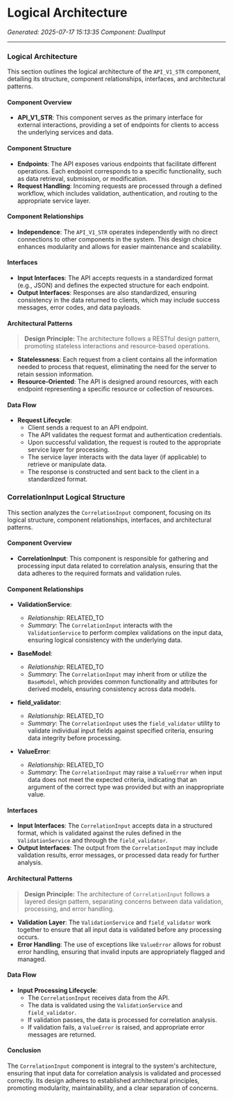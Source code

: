 # Logical Architecture

*Generated: 2025-07-17 15:13:35*
*Component: DualInput*

---

### Logical Architecture

This section outlines the logical architecture of the `API_V1_STR` component, detailing its structure, component relationships, interfaces, and architectural patterns.

#### Component Overview

- **API_V1_STR**: This component serves as the primary interface for external interactions, providing a set of endpoints for clients to access the underlying services and data.

#### Component Structure

- **Endpoints**: The API exposes various endpoints that facilitate different operations. Each endpoint corresponds to a specific functionality, such as data retrieval, submission, or modification.
- **Request Handling**: Incoming requests are processed through a defined workflow, which includes validation, authentication, and routing to the appropriate service layer.

#### Component Relationships

- **Independence**: The `API_V1_STR` operates independently with no direct connections to other components in the system. This design choice enhances modularity and allows for easier maintenance and scalability.

#### Interfaces

- **Input Interfaces**: The API accepts requests in a standardized format (e.g., JSON) and defines the expected structure for each endpoint.
- **Output Interfaces**: Responses are also standardized, ensuring consistency in the data returned to clients, which may include success messages, error codes, and data payloads.

#### Architectural Patterns

> **Design Principle:** The architecture follows a RESTful design pattern, promoting stateless interactions and resource-based operations.

- **Statelessness**: Each request from a client contains all the information needed to process that request, eliminating the need for the server to retain session information.
- **Resource-Oriented**: The API is designed around resources, with each endpoint representing a specific resource or collection of resources.

#### Data Flow

- **Request Lifecycle**:
  - Client sends a request to an API endpoint.
  - The API validates the request format and authentication credentials.
  - Upon successful validation, the request is routed to the appropriate service layer for processing.
  - The service layer interacts with the data layer (if applicable) to retrieve or manipulate data.
  - The response is constructed and sent back to the client in a standardized format.

### CorrelationInput Logical Structure

This section analyzes the `CorrelationInput` component, focusing on its logical structure, component relationships, interfaces, and architectural patterns.

#### Component Overview

- **CorrelationInput**: This component is responsible for gathering and processing input data related to correlation analysis, ensuring that the data adheres to the required formats and validation rules.

#### Component Relationships

- **ValidationService**: 
  - *Relationship*: RELATED_TO
  - *Summary*: The `CorrelationInput` interacts with the `ValidationService` to perform complex validations on the input data, ensuring logical consistency with the underlying data.
  
- **BaseModel**: 
  - *Relationship*: RELATED_TO
  - *Summary*: The `CorrelationInput` may inherit from or utilize the `BaseModel`, which provides common functionality and attributes for derived models, ensuring consistency across data models.

- **field_validator**: 
  - *Relationship*: RELATED_TO
  - *Summary*: The `CorrelationInput` uses the `field_validator` utility to validate individual input fields against specified criteria, ensuring data integrity before processing.

- **ValueError**: 
  - *Relationship*: RELATED_TO
  - *Summary*: The `CorrelationInput` may raise a `ValueError` when input data does not meet the expected criteria, indicating that an argument of the correct type was provided but with an inappropriate value.

#### Interfaces

- **Input Interfaces**: The `CorrelationInput` accepts data in a structured format, which is validated against the rules defined in the `ValidationService` and through the `field_validator`.
- **Output Interfaces**: The output from the `CorrelationInput` may include validation results, error messages, or processed data ready for further analysis.

#### Architectural Patterns

> **Design Principle:** The architecture of `CorrelationInput` follows a layered design pattern, separating concerns between data validation, processing, and error handling.

- **Validation Layer**: The `ValidationService` and `field_validator` work together to ensure that all input data is validated before any processing occurs.
- **Error Handling**: The use of exceptions like `ValueError` allows for robust error handling, ensuring that invalid inputs are appropriately flagged and managed.

#### Data Flow

- **Input Processing Lifecycle**:
  - The `CorrelationInput` receives data from the API.
  - The data is validated using the `ValidationService` and `field_validator`.
  - If validation passes, the data is processed for correlation analysis.
  - If validation fails, a `ValueError` is raised, and appropriate error messages are returned.

#### Conclusion

The `CorrelationInput` component is integral to the system's architecture, ensuring that input data for correlation analysis is validated and processed correctly. Its design adheres to established architectural principles, promoting modularity, maintainability, and a clear separation of concerns.
